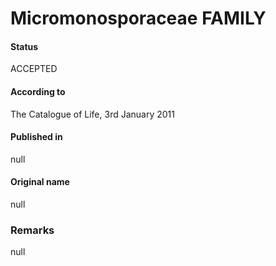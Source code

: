Micromonosporaceae FAMILY
=======

#### Status
ACCEPTED

#### According to
The Catalogue of Life, 3rd January 2011

#### Published in
null

#### Original name
null

### Remarks
null